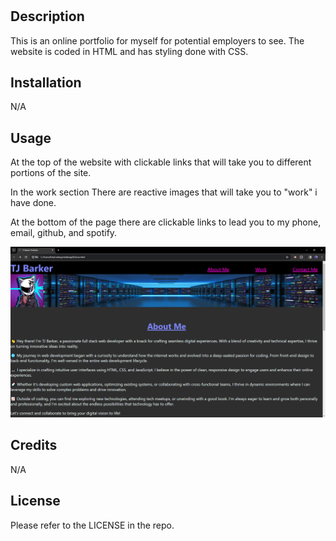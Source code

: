 # <TJ Barker Portfolio>

## Description

This is an online portfolio for myself for potential employers to see. The website is coded in HTML and has styling done with CSS.

## Installation

N/A

## Usage

At the top of the website with clickable links that will take you to different portions of the site.

In the work section There are reactive images that will take you to "work" i have done.

At the bottom of the page there are clickable links to lead you to my phone, email, github, and spotify.

![picture of the website](assets/this%20website.png)

## Credits

N/A

## License

Please refer to the LICENSE in the repo.